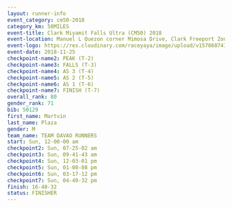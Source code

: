 ```yaml
---
layout: runner-info 
event_category: cm50-2018 
category_km: 50MILES 
event-title: Clark Miyamit Falls Ultra (CM50) 2018 
event-location: Manuel L Quezon corner Mimosa Drive, Clark Freeport Zone, Clark, Pampanga, Philippines 
event-logo: https://res.cloudinary.com/raceyaya/image/upload/v1570607412/logo/cm50_p8ydpq.jpg 
event-date: 2018-11-25 
checkpoint-name2: PEAK (T-2) 
checkpoint-name3: FALLS (T-3) 
checkpoint-name4: AS 3 (T-4) 
checkpoint-name5: AS 2 (T-5) 
checkpoint-name6: AS 1 (T-6) 
checkpoint-name7: FINISH (T-7) 
overall_rank: 80
gender_rank: 71
bib: 50129
first_name: Martvin
last_name: Plaza
gender: M
team_name: TEAM DAVAO RUNNERS
start: Sun, 12-00-00 am
checkpoint2: Sun, 07-25-02 am
checkpoint3: Sun, 09-41-43 am
checkpoint4: Sun, 12-03-01 pm
checkpoint5: Sun, 01-00-08 pm
checkpoint6: Sun, 03-17-12 pm
checkpoint7: Sun, 04-40-32 pm
finish: 16-40-32
status: FINISHER
---
```

